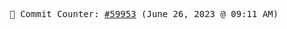 <p align="center">
    <samp>
        📮 Commit Counter: <a href="https://github.com/Javascript-void0/Javascript-void0/commits/main">#59953</a> (June 26, 2023 @ 09:11 AM)
    </samp>
</p>